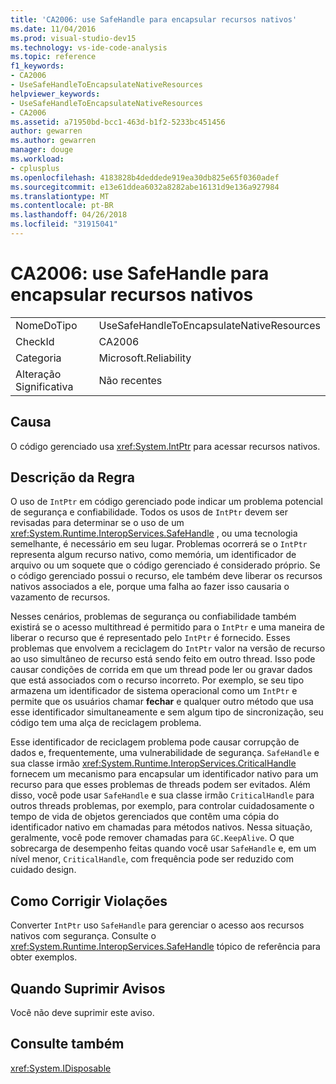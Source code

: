 ```yaml
---
title: 'CA2006: use SafeHandle para encapsular recursos nativos'
ms.date: 11/04/2016
ms.prod: visual-studio-dev15
ms.technology: vs-ide-code-analysis
ms.topic: reference
f1_keywords:
- CA2006
- UseSafeHandleToEncapsulateNativeResources
helpviewer_keywords:
- UseSafeHandleToEncapsulateNativeResources
- CA2006
ms.assetid: a71950bd-bcc1-463d-b1f2-5233bc451456
author: gewarren
ms.author: gewarren
manager: douge
ms.workload:
- cplusplus
ms.openlocfilehash: 4183828b4deddede919ea30db825e65f0360adef
ms.sourcegitcommit: e13e61ddea6032a8282abe16131d9e136a927984
ms.translationtype: MT
ms.contentlocale: pt-BR
ms.lasthandoff: 04/26/2018
ms.locfileid: "31915041"
---
```

# <a name="ca2006-use-safehandle-to-encapsulate-native-resources"></a>CA2006: use SafeHandle para encapsular recursos nativos
|||
|-|-|
|NomeDoTipo|UseSafeHandleToEncapsulateNativeResources|
|CheckId|CA2006|
|Categoria|Microsoft.Reliability|
|Alteração Significativa|Não recentes|

## <a name="cause"></a>Causa
 O código gerenciado usa <xref:System.IntPtr> para acessar recursos nativos.

## <a name="rule-description"></a>Descrição da Regra
 O uso de `IntPtr` em código gerenciado pode indicar um problema potencial de segurança e confiabilidade. Todos os usos de `IntPtr` devem ser revisadas para determinar se o uso de um <xref:System.Runtime.InteropServices.SafeHandle> , ou uma tecnologia semelhante, é necessário em seu lugar. Problemas ocorrerá se o `IntPtr` representa algum recurso nativo, como memória, um identificador de arquivo ou um soquete que o código gerenciado é considerado próprio. Se o código gerenciado possui o recurso, ele também deve liberar os recursos nativos associados a ele, porque uma falha ao fazer isso causaria o vazamento de recursos.

 Nesses cenários, problemas de segurança ou confiabilidade também existirá se o acesso multithread é permitido para o `IntPtr` e uma maneira de liberar o recurso que é representado pelo `IntPtr` é fornecido. Esses problemas que envolvem a reciclagem do `IntPtr` valor na versão de recurso ao uso simultâneo de recurso está sendo feito em outro thread. Isso pode causar condições de corrida em que um thread pode ler ou gravar dados que está associados com o recurso incorreto. Por exemplo, se seu tipo armazena um identificador de sistema operacional como um `IntPtr` e permite que os usuários chamar **fechar** e qualquer outro método que usa esse identificador simultaneamente e sem algum tipo de sincronização, seu código tem uma alça de reciclagem problema.

 Esse identificador de reciclagem problema pode causar corrupção de dados e, frequentemente, uma vulnerabilidade de segurança. `SafeHandle` e sua classe irmão <xref:System.Runtime.InteropServices.CriticalHandle> fornecem um mecanismo para encapsular um identificador nativo para um recurso para que esses problemas de threads podem ser evitados. Além disso, você pode usar `SafeHandle` e sua classe irmão `CriticalHandle` para outros threads problemas, por exemplo, para controlar cuidadosamente o tempo de vida de objetos gerenciados que contêm uma cópia do identificador nativo em chamadas para métodos nativos. Nessa situação, geralmente, você pode remover chamadas para `GC.KeepAlive`. O que sobrecarga de desempenho feitas quando você usar `SafeHandle` e, em um nível menor, `CriticalHandle`, com frequência pode ser reduzido com cuidado design.

## <a name="how-to-fix-violations"></a>Como Corrigir Violações
 Converter `IntPtr` uso `SafeHandle` para gerenciar o acesso aos recursos nativos com segurança. Consulte o <xref:System.Runtime.InteropServices.SafeHandle> tópico de referência para obter exemplos.

## <a name="when-to-suppress-warnings"></a>Quando Suprimir Avisos
 Você não deve suprimir este aviso.

## <a name="see-also"></a>Consulte também
 <xref:System.IDisposable>